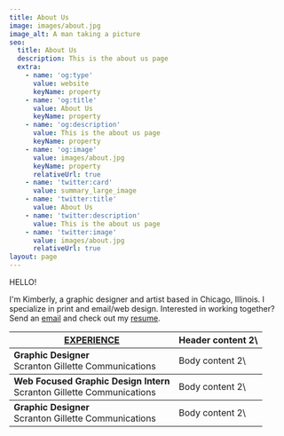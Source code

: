 ```yaml
---
title: About Us
image: images/about.jpg
image_alt: A man taking a picture
seo:
  title: About Us
  description: This is the about us page
  extra:
    - name: 'og:type'
      value: website
      keyName: property
    - name: 'og:title'
      value: About Us
      keyName: property
    - name: 'og:description'
      value: This is the about us page
      keyName: property
    - name: 'og:image'
      value: images/about.jpg
      keyName: property
      relativeUrl: true
    - name: 'twitter:card'
      value: summary_large_image
    - name: 'twitter:title'
      value: About Us
    - name: 'twitter:description'
      value: This is the about us page
    - name: 'twitter:image'
      value: images/about.jpg
      relativeUrl: true
layout: page
---
```

HELLO!

I'm Kimberly, a graphic designer and artist based in Chicago, Illinois. I specialize in print and email/web design. Interested in working together? Send an [email](mailto:kpellikan@gmail.com) and check out my [resume](https://drive.google.com/file/d/1VM-9NWubTgoRr6ZJbJ1Ppfha3JVO304v/view?usp=sharing).

<table>
    <thead>
    <tr>
      <th><u>EXPERIENCE</u></th>
      <th>Header content 2\</th>
    </tr>
  </thead>
  <tbody>
    <tr>
      <td><strong>Graphic Designer</strong><br> Scranton Gillette Communications</td>
      <td>Body content 2\</td>
    </tr>
  </tbody>
  <tbody>
    <tr>
      <td><strong>Web Focused Graphic Design Intern</strong><br> Scranton Gillette Communications</td>
      <td>Body content 2\</td>
    </tr>
  </tbody>
  <tbody>
    <tr>
      <td><strong>Graphic Designer</strong><br> Scranton Gillette Communications</td>
      <td>Body content 2\</td>
    </tr>
  </tbody>
  
</table>
